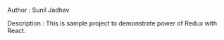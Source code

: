 Author : Sunil Jadhav

Description : This is sample project to demonstrate power of Redux with React.
